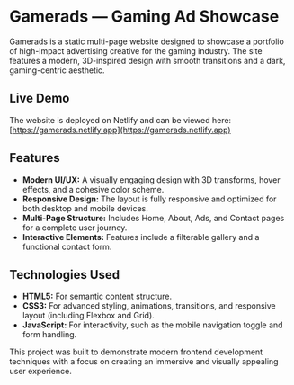 # Gamerads — Gaming Ad Showcase

Gamerads is a static multi-page website designed to showcase a portfolio of high-impact advertising creative for the gaming industry. The site features a modern, 3D-inspired design with smooth transitions and a dark, gaming-centric aesthetic.

## Live Demo

The website is deployed on Netlify and can be viewed here:
[https://gamerads.netlify.app](https://gamerads.netlify.app)

## Features

*   **Modern UI/UX:** A visually engaging design with 3D transforms, hover effects, and a cohesive color scheme.
*   **Responsive Design:** The layout is fully responsive and optimized for both desktop and mobile devices.
*   **Multi-Page Structure:** Includes Home, About, Ads, and Contact pages for a complete user journey.
*   **Interactive Elements:** Features include a filterable gallery and a functional contact form.

## Technologies Used

*   **HTML5:** For semantic content structure.
*   **CSS3:** For advanced styling, animations, transitions, and responsive layout (including Flexbox and Grid).
*   **JavaScript:** For interactivity, such as the mobile navigation toggle and form handling.

This project was built to demonstrate modern frontend development techniques with a focus on creating an immersive and visually appealing user experience.